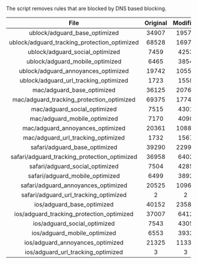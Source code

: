 The script removes rules that are blocked by DNS based blocking.


| File | Original | Modified |
|:----:|:-----:|:-----:|
| ublock/adguard_base_optimized | 34907 | 19573 |
| ublock/adguard_tracking_protection_optimized | 68528 | 16976 |
| ublock/adguard_social_optimized | 7459 | 4253 |
| ublock/adguard_mobile_optimized | 6465 | 3854 |
| ublock/adguard_annoyances_optimized | 19742 | 10556 |
| ublock/adguard_url_tracking_optimized | 1723 | 1558 |
| mac/adguard_base_optimized | 36125 | 20768 |
| mac/adguard_tracking_protection_optimized | 69375 | 17749 |
| mac/adguard_social_optimized | 7515 | 4301 |
| mac/adguard_mobile_optimized | 7170 | 4098 |
| mac/adguard_annoyances_optimized | 20361 | 10886 |
| mac/adguard_url_tracking_optimized | 1732 | 1567 |
| safari/adguard_base_optimized | 39290 | 22992 |
| safari/adguard_tracking_protection_optimized | 36958 | 6402 |
| safari/adguard_social_optimized | 7504 | 4285 |
| safari/adguard_mobile_optimized | 6499 | 3892 |
| safari/adguard_annoyances_optimized | 20525 | 10966 |
| safari/adguard_url_tracking_optimized | 2 | 2 |
| ios/adguard_base_optimized | 40152 | 23588 |
| ios/adguard_tracking_protection_optimized | 37007 | 6412 |
| ios/adguard_social_optimized | 7543 | 4305 |
| ios/adguard_mobile_optimized | 6553 | 3932 |
| ios/adguard_annoyances_optimized | 21325 | 11338 |
| ios/adguard_url_tracking_optimized | 3 | 3 |